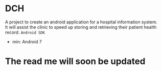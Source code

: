 # DCH
A project to create an android application for a hospital information system. It will assist the clinic to speed up storing and retrieving their patient health record.
```Android SDK```
* min: Android 7

# The read me will soon be updated
